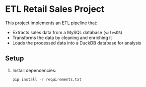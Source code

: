# ETL Retail Sales Project

This project implements an ETL pipeline that:

- Extracts sales data from a MySQL database (`salesDB`)
- Transforms the data by cleaning and enriching it
- Loads the processed data into a DuckDB database for analysis

## Setup

1. Install dependencies:

   ```bash
   pip install -r requirements.txt
   ```

